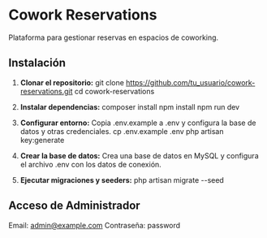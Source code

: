 # Cowork Reservations
Plataforma para gestionar reservas en espacios de coworking.

## Instalación

1. **Clonar el repositorio:**
   git clone https://github.com/tu_usuario/cowork-reservations.git
   cd cowork-reservations

2. **Instalar dependencias:**
    composer install
    npm install
    npm run dev

1. **Configurar entorno:**
    Copia .env.example a .env y configura la base de datos y otras credenciales.
    cp .env.example .env
    php artisan key:generate

4. **Crear la base de datos:**
    Crea una base de datos en MySQL y configura el archivo .env con los datos de conexión.

5. **Ejecutar migraciones y seeders:**
    php artisan migrate --seed

## Acceso de Administrador

Email: admin@example.com
Contraseña: password
